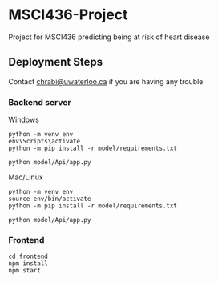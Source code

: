 # MSCI436-Project
Project for MSCI436 predicting being at risk of heart disease

## Deployment Steps
Contact chrabi@uwaterloo.ca if you are having any trouble

### Backend server
Windows
```
python -m venv env
env\Scripts\activate
python -m pip install -r model/requirements.txt

python model/Api/app.py
```

Mac/Linux
```
python -m venv env
source env/bin/activate
python -m pip install -r model/requirements.txt

python model/Api/app.py
```

### Frontend
```
cd frontend
npm install
npm start
```
